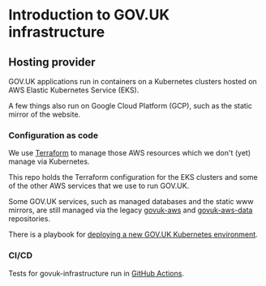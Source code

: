 # Introduction to GOV.UK infrastructure

## Hosting provider

GOV.UK applications run in containers on a Kubernetes clusters hosted on AWS
Elastic Kubernetes Service (EKS).

A few things also run on Google Cloud Platform (GCP), such as the static mirror
of the website.

### Configuration as code

We use [Terraform] to manage those AWS resources which we don't (yet) manage
via Kubernetes.

This repo holds the Terraform configuration for the EKS clusters and some of
the other AWS services that we use to run GOV.UK.

Some GOV.UK services, such as managed databases and the static www mirrors, are
still managed via the legacy [govuk-aws] and [govuk-aws-data] repositories.

There is a playbook for [deploying a new GOV.UK Kubernetes
environment](create-a-new-environment.md).

### CI/CD

Tests for govuk-infrastructure run in [GitHub Actions](../../../../actions).

[govuk-aws]: https://github.com/alphagov/govuk-aws
[govuk-aws-data]: https://github.com/alphagov/govuk-aws-data
[Terraform]: https://www.terraform.io/
